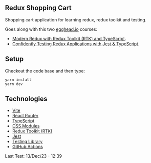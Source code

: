 ## Redux Shopping Cart

Shopping cart application for learning redux, redux toolkit and testing.

Goes along with this two [egghead.io](https://egghead.io) courses:

- [Modern Redux with Redux Toolkit (RTK) and TypeScript](https://egghead.io/courses/modern-redux-with-redux-toolkit-rtk-and-typescript-64f243c8).
- [Confidently Testing Redux Applications with Jest & TypeScript](https://egghead.io/courses/confidently-testing-redux-applications-with-jest-typescript-16e17d9b).

## Setup

Checkout the code base and then type:

```
yarn install
yarn dev
```

## Technologies

- [Vite](https://vitejs.dev/)
- [React Router](https://reactrouter.com/)
- [TypeScript](https://www.typescriptlang.org/)
- [CSS Modules](https://github.com/css-modules/css-modules)
- [Redux Toolkit (RTK)](https://redux-toolkit.js.org/)
- [Jest](https://jestjs.io/)
- [Testing Library](https://testing-library.com/)
- [GitHub Actions](https://github.com/)

Last Test: 13/Dec/23 - 12:39